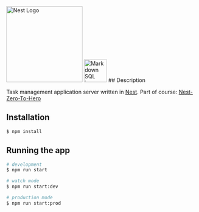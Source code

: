 <img src="https://nestjs.com/img/logo_text.svg" width="200px" alt="Nest Logo" />
<img src="https://wiki.postgresql.org/images/a/a4/PostgreSQL_logo.3colors.svg"
     alt="Markdown SQL icon"
     width="60px"
/>
## Description

Task management application server written in [Nest](https://github.com/nestjs/nest).
Part of course: [Nest-Zero-To-Hero](https://www.udemy.com/course/nestjs-zero-to-hero/)

## Installation

```bash
$ npm install
```

## Running the app

```bash
# development
$ npm run start

# watch mode
$ npm run start:dev

# production mode
$ npm run start:prod
```